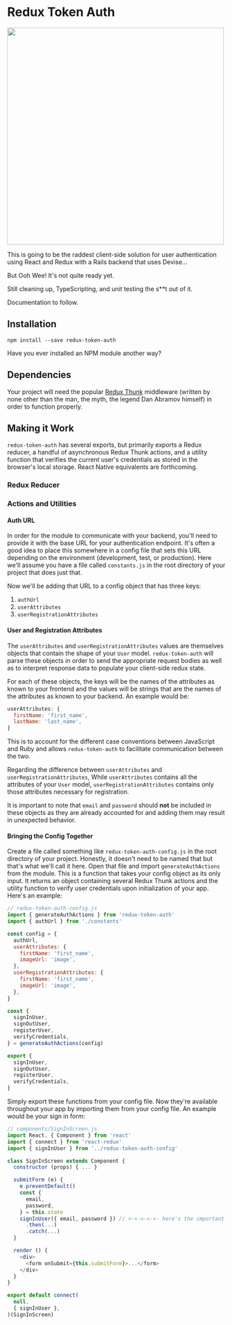 # Redux Token Auth
<img src='https://ih1.redbubble.net/image.170071318.1044/ap,550x550,12x16,1,transparent,t.u4.png' height='500'>

This is going to be the raddest client-side solution for user authentication using React and Redux with a Rails backend that uses Devise...

But Ooh Wee! It's not quite ready yet.

Still cleaning up, TypeScripting, and unit testing the s**t out of it.

Documentation to follow.

## Installation
`npm install --save redux-token-auth`

Have you ever installed an NPM module another way?

## Dependencies
Your project will need the popular <a href="https://github.com/gaearon/redux-thunk">Redux Thunk</a> middleware (written by none other than the man, the myth, the legend Dan Abramov himself) in order to function properly.

## Making it Work
`redux-token-auth` has several exports, but primarily exports a Redux reducer, a handful of asynchronous Redux Thunk actions, and a utility function that verifies the current user's credentials as stored in the browser's local storage. React Native equivalents are forthcoming.
### Redux Reducer
### Actions and Utilities
#### Auth URL

In order for the module to communicate with your backend, you'll need to provide it with the base URL for your authentication endpoint. It's often a good idea to place this somewhere in a config file that sets this URL depending on the environment (development, test, or production). Here we'll assume you have a file called `constants.js` in the root directory of your project that does just that.

Now we'll be adding that URL to a config object that has three keys:
1. `authUrl`
2. `userAttributes`
3. `userRegistrationAttributes`

#### User and Registration Attributes

The `userAttributes` and `userRegistrationAttributes` values are themselves objects that contain the shape of your `User` model. `redux-token-auth` will parse these objects in order to send the appropriate request bodies as well as to interpret response data to populate your client-side redux state.

For each of these objects, the keys will be the names of the attributes as known to your frontend and the values will be strings that are the names of the attributes as known to your backend. An example would be:
```javascript
userAttributes: {
  firstName: 'first_name',
  lastName: 'last_name',
}
```

This is to account for the different case conventions between JavaScript and Ruby and allows `redux-token-auth` to facilitate communication between the two.

Regarding the difference between `userAttributes` and `userRegistrationAttributes`, While `userAttributes` contains all the attributes of your `User` model, `userRegistrationAttributes` contains only those attributes necessary for registration.

It is important to note that `email` and `password` should **not** be included in these objects as they are already accounted for and adding them may result in unexpected behavior.

#### Bringing the Config Together

Create a file called something like `redux-token-auth-config.js` in the root directory of your project. Honestly, it doesn't need to be named that but that's what we'll call it here. Open that file and import `generateAuthActions` from the module. This is a function that takes your config object as its only input. It returns an object containing several Redux Thunk actions and the utility function to verify user credentials upon initialization of your app. Here's an example:

```javascript
// redux-token-auth-config.js
import { generateAuthActions } from 'redux-token-auth'
import { authUrl } from './constants'

const config = {
  authUrl,
  userAttributes: {
    firstName: 'first_name',
    imageUrl: 'image',
  },
  userRegistrationAttributes: {
    firstName: 'first_name',
    imageUrl: 'image',
  },
}

const {
  signInUser,
  signOutUser,
  registerUser,
  verifyCredentials,
} = generateAuthActions(config)

export {
  signInUser,
  signOutUser,
  registerUser,
  verifyCredentials,
}
```
Simply export these functions from your config file. Now they're available throughout your app by importing them from your config file. An example would be your sign in form:

```javascript
// components/SignInScreen.js
import React, { Component } from 'react'
import { connect } from 'react-redux'
import { signInUser } from '../redux-token-auth-config'

class SignInScreen extends Component {
  constructor (props) { ... }

  submitForm (e) {
    e.preventDefault()
    const {
      email,
      password,
    } = this.state
    signInUser({ email, password }) // <-<-<-<-<- here's the important part <-<-<-<-<-
      .then(...)
      .catch(...)
  }

  render () {
    <div>
      <form onSubmit={this.submitForm}>...</form>
    </div>
  }
}

export default connect(
  null,
  { signInUser },
)(SignInScreen)
```
